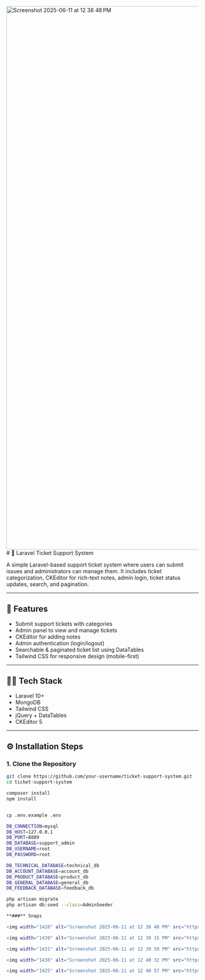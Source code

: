<img width="1426" alt="Screenshot 2025-06-11 at 12 38 48 PM" src="https://github.com/user-attachments/assets/b5b410ce-7ba5-477e-9abe-c4d96fc010d8" /># 🎫 Laravel Ticket Support System

A simple Laravel-based support ticket system where users can submit issues and administrators can manage them. It includes ticket categorization, CKEditor for rich-text notes, admin login, ticket status updates, search, and pagination.

---

## 🚀 Features

- Submit support tickets with categories
- Admin panel to view and manage tickets
- CKEditor for adding notes
- Admin authentication (login/logout)
- Searchable & paginated ticket list using DataTables
- Tailwind CSS for responsive design (mobile-first)

---

## 🧑‍💻 Tech Stack

- Laravel 10+
- MongoDB
- Tailwind CSS
- jQuery + DataTables
- CKEditor 5
  

---

## ⚙️ Installation Steps

### 1. Clone the Repository

```bash
git clone https://github.com/your-username/ticket-support-system.git
cd ticket-support-system

composer install
npm install


cp .env.example .env

DB_CONNECTION=mysql
DB_HOST=127.0.0.1
DB_PORT=8889
DB_DATABASE=support_admin
DB_USERNAME=root
DB_PASSWORD=root

DB_TECHNICAL_DATABASE=technical_db
DB_ACCOUNT_DATABASE=account_db
DB_PRODUCT_DATABASE=product_db
DB_GENERAL_DATABASE=general_db
DB_FEEDBACK_DATABASE=feedback_db

php artisan migrate
php artisan db:seed --class=AdminSeeder

**###** Snaps

<img width="1426" alt="Screenshot 2025-06-11 at 12 38 48 PM" src="https://github.com/user-attachments/assets/8460ce57-8ba6-4595-8abe-ea43268e1353" />

<img width="1439" alt="Screenshot 2025-06-11 at 12 39 15 PM" src="https://github.com/user-attachments/assets/6ab7ddf3-5f20-4e20-924d-e092493ad45c" />

<img width="1431" alt="Screenshot 2025-06-11 at 12 39 59 PM" src="https://github.com/user-attachments/assets/6c7681ab-ebc4-4da1-8275-ad1fb320d0c4" />

<img width="1436" alt="Screenshot 2025-06-11 at 12 40 32 PM" src="https://github.com/user-attachments/assets/89dd9916-c601-41de-ad4d-57a47af8834b" />

<img width="1425" alt="Screenshot 2025-06-11 at 12 40 57 PM" src="https://github.com/user-attachments/assets/94a7e235-ab0f-40f2-aa23-fcddf0f464d1" />


